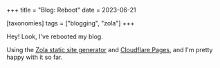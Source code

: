 +++
title = "Blog: Reboot"
date = 2023-06-21

[taxonomies]
tags = ["blogging", "zola"]
+++

Hey! Look, I've rebooted my blog.

<!-- more -->

Using the [Zola static site generator](https://www.getzola.org/) and [Cloudflare Pages](https://pages.cloudflare.com/), and I'm pretty happy with it so far.